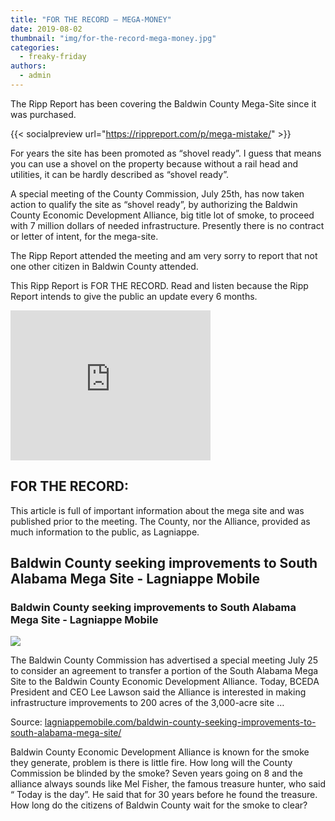 ```yaml
---
title: "FOR THE RECORD — MEGA-MONEY"
date: 2019-08-02
thumbnail: "img/for-the-record-mega-money.jpg"
categories: 
  - freaky-friday
authors: 
  - admin
---
```


The Ripp Report has been covering the Baldwin County Mega-Site since it was purchased.

{{< socialpreview url="https://rippreport.com/p/mega-mistake/" >}}

For years the site has been promoted as “shovel ready”. I guess that means you can use a shovel on the property because without a rail head and utilities, it can be hardly described as “shovel ready”.

A special meeting of the County Commission, July 25th, has now taken action to qualify the site as “shovel ready”, by authorizing the Baldwin County Economic Development Alliance, big title lot of smoke, to proceed with 7 million dollars of needed infrastructure. Presently there is no contract or letter of intent, for the mega-site.

The Ripp Report attended the meeting and am very sorry to report that not one other citizen in Baldwin County attended.

This Ripp Report is FOR THE RECORD. Read and listen because the Ripp Report intends to give the public an update every 6 months.

<iframe src="https://baldwincountyal.granicus.com/MediaPlayer.php?view_id=1&amp;clip_id=316&amp;autostart=0&amp;embed=1" width="320" height="240" frameborder="0" allowfullscreen="allowfullscreen"></iframe>

<div class="link-preview">

## FOR THE RECORD:

This article is full of important information about the mega site and was published prior to the meeting. The County, nor the Alliance, provided as much information to the public, as Lagniappe.

## Baldwin County seeking improvements to South Alabama Mega Site - Lagniappe Mobile

### Baldwin County seeking improvements to South Alabama Mega Site - Lagniappe Mobile

![](https://lagniappemobile.com/wp-content/uploads/2018/01/BB5_MegaSite.jpg)

The Baldwin County Commission has advertised a special meeting July 25 to consider an agreement to transfer a portion of the South Alabama Mega Site to the Baldwin County Economic Development Alliance. Today, BCEDA President and CEO Lee Lawson said the Alliance is interested in making infrastructure improvements to 200 acres of the 3,000-acre site …

Source: [lagniappemobile.com/baldwin-county-seeking-improvements-to-south-alabama-mega-site/](https://lagniappemobile.com/baldwin-county-seeking-improvements-to-south-alabama-mega-site/)

</div>
Baldwin County Economic Development Alliance is known for the smoke they generate, problem is there is little fire. How long will the County Commission be blinded by the smoke? Seven years going on 8 and the alliance always sounds like Mel Fisher, the famous treasure hunter, who said “ Today is the day”. He said that for 30 years before he found the treasure. How long do the citizens of Baldwin County wait for the smoke to clear?
